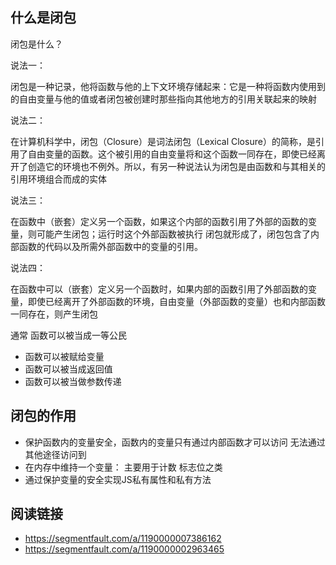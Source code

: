 ## 什么是闭包

闭包是什么？ 

说法一：

闭包是一种记录，他将函数与他的上下文环境存储起来：它是一种将函数内使用到的自由变量与他的值或者闭包被创建时那些指向其他地方的引用关联起来的映射

说法二：

在计算机科学中，闭包（Closure）是词法闭包（Lexical Closure）的简称，是引用了自由变量的函数。这个被引用的自由变量将和这个函数一同存在，即使已经离开了创造它的环境也不例外。所以，有另一种说法认为闭包是由函数和与其相关的引用环境组合而成的实体

说法三：

在函数中（嵌套）定义另一个函数，如果这个内部的函数引用了外部的函数的变量，则可能产生闭包；运行时这个外部函数被执行 闭包就形成了，闭包包含了内部函数的代码以及所需外部函数中的变量的引用。

说法四：

在函数中可以（嵌套）定义另一个函数时，如果内部的函数引用了外部函数的变量，即使已经离开了外部函数的环境，自由变量（外部函数的变量）也和内部函数一同存在，则产生闭包

通常 函数可以被当成一等公民

- 函数可以被赋给变量
- 函数可以被当成返回值
- 函数可以被当做参数传递


## 闭包的作用

- 保护函数内的变量安全，函数内的变量只有通过内部函数才可以访问 无法通过其他途径访问到
- 在内存中维持一个变量： 主要用于计数 标志位之类
- 通过保护变量的安全实现JS私有属性和私有方法

## 阅读链接

- https://segmentfault.com/a/1190000007386162
- https://segmentfault.com/a/1190000002963465